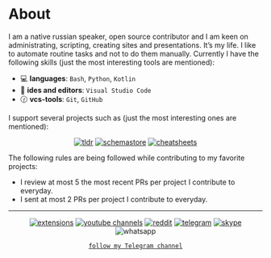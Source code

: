 # About

I am a native russian speaker, open source contributor and I am
keen on administrating, scripting, creating sites and presentations. It’s my life.
I like to automate routine tasks and not to do them manually. Currently I have the following skills
(just the most interesting tools are mentioned):

- :computer: **languages**: `Bash`, `Python`, `Kotlin`
- :memo: **ides and editors**: `Visual Studio Code`
- :clock130: **vcs-tools**: `Git`, `GitHub`

I support several projects such as (just the most interesting ones are mentioned):

<div align="center">

[![tldr](https://img.shields.io/badge/TlDr-maintainer-green)](https://github.com/tldr-pages/tldr/pulls/EmilySeville7cfg)
[![schemastore](https://img.shields.io/badge/SchemaStore-contributor-blue)](https://github.com/SchemaStore/schemastore/pulls/EmilySeville7cfg) [![cheatsheets](https://img.shields.io/badge/Cheatsheets-contributor-blue)](https://github.com/cheat/cheatsheets/pulls/EmilySeville7cfg)

</div>

The following rules are being followed while contributing to my favorite projects:

- I review at most 5 the most recent PRs per project I contribute to everyday.
- I sent at most 2 PRs per project I contribute to everyday.

----

<div align="center">
  
[![extensions](https://img.shields.io/badge/Extensions-orange?logo=readthedocs&logoColor=white)](./extensions.md)
[![youtube channels](https://img.shields.io/badge/Youtube-red?logo=youtube&logoColor=white)](./youtube.md)
[![reddit](https://img.shields.io/badge/Reddit-FF4500?logo=reddit&logoColor=white)](https://www.reddit.com/user/EmilySeville7cfg)
[![telegram](https://img.shields.io/badge/Telegram-blue?logo=telegram&logoColor=white)](https://t.me/emilyseville7cfg)
[![skype](https://img.shields.io/badge/Skype-267aff?logo=skype&logoColor=white)](https://join.skype.com/invite/WMeGcqvpRVeW)
![whatsapp](https://img.shields.io/badge/89242641519-10B418?logo=whatsapp&logoColor=white) 

[`follow my Telegram channel`](https://t.me/emilyseville7cfg_channel)

